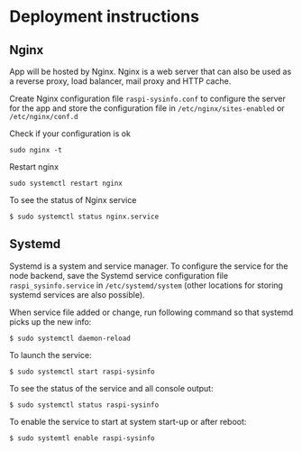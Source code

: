# Deployment instructions

## Nginx

App will be hosted by Nginx. Nginx is a web server that can also be used as a reverse proxy, load balancer, mail proxy and HTTP cache.

Create Nginx configuration file `raspi-sysinfo.conf` to configure the server for the app and store the configuration file in `/etc/nginx/sites-enabled` or `/etc/nginx/conf.d`

Check if your configuration is ok
```
sudo nginx -t
```
Restart nginx
```
sudo systemctl restart nginx
```
To see the status of Nginx service
```
$ sudo systemctl status nginx.service
```


## Systemd

Systemd is a system and service manager. To configure the service for the node backend, save the Systemd service configuration file `raspi_sysinfo.service` in `/etc/systemd/system` (other locations for storing systemd services are also possible).

When service file added or change, run following command so that systemd picks up the new info:

```
$ sudo systemctl daemon-reload
```

To launch the service:

```
$ sudo systemctl start raspi-sysinfo
```

To see the status of the service and all console output:

```
$ sudo systemctl status raspi-sysinfo
```

To enable the service to start at system start-up or after reboot:

```
$ sudo systemtl enable raspi-sysinfo
```